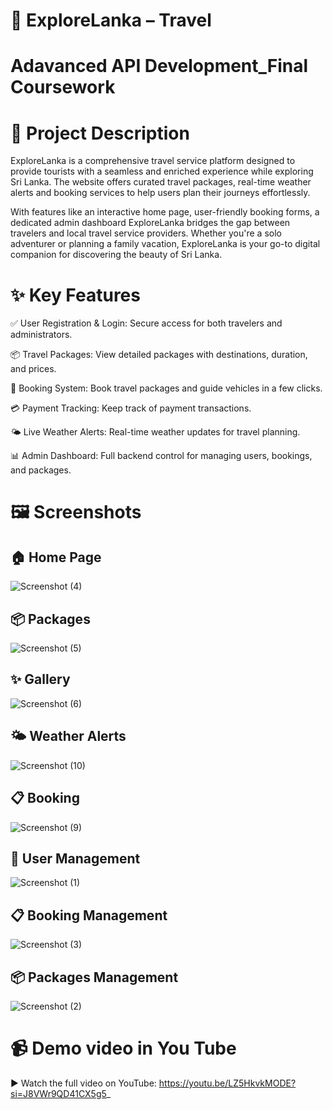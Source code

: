 # 🌴 ExploreLanka – Travel 

# Adavanced API Development_Final Coursework

# 📌 Project Description 
ExploreLanka is a comprehensive travel service platform designed to provide tourists with a seamless and enriched experience while exploring Sri Lanka. The website offers curated travel packages, real-time weather alerts and booking services to help users plan their journeys effortlessly.

With features like an interactive home page, user-friendly booking forms, a dedicated admin dashboard ExploreLanka bridges the gap between travelers and local travel service providers. Whether you're a solo adventurer or planning a family vacation, ExploreLanka is your go-to digital companion for discovering the beauty of Sri Lanka.

# ✨ Key Features

✅ User Registration & Login: Secure access for both travelers and administrators.

📦 Travel Packages: View detailed packages with destinations, duration, and prices.

📅 Booking System: Book travel packages and guide vehicles in a few clicks.

💳 Payment Tracking: Keep track of payment transactions.

🌤️ Live Weather Alerts: Real-time weather updates for travel planning.

📊 Admin Dashboard: Full backend control for managing users, bookings, and packages.

# 🖼️ Screenshots 

## 🏠 Home Page
![Screenshot (4)](https://github.com/user-attachments/assets/a9075c83-5e6b-43e5-a883-01143d6d7b8d)

## 📦 Packages
![Screenshot (5)](https://github.com/user-attachments/assets/c1051e45-4b97-4357-aaeb-a93e21d5fb51)

## ✨ Gallery
![Screenshot (6)](https://github.com/user-attachments/assets/c5bef128-4801-4dd6-9eef-cc34cd702435)

## 🌤️ Weather Alerts
![Screenshot (10)](https://github.com/user-attachments/assets/6acb6de3-2623-4727-adc3-996deebc9ca3)

## 📋 Booking
![Screenshot (9)](https://github.com/user-attachments/assets/aea7ecf7-db4c-4454-9556-cd4a02dfa8a5)

## 👥 User Management
![Screenshot (1)](https://github.com/user-attachments/assets/e61fee32-fb91-4892-811d-cd1c97dfc3da)

## 📋 Booking Management
![Screenshot (3)](https://github.com/user-attachments/assets/4347831e-9767-4111-b589-cf6cdc9be34c)

## 📦 Packages Management
![Screenshot (2)](https://github.com/user-attachments/assets/1e7fdabd-912e-41c5-83e9-e6ed7960eea4)

# 📹 Demo video in You Tube
▶️ Watch the full video on YouTube:
https://youtu.be/LZ5HkvkMODE?si=J8VWr9QD41CX5g5_



